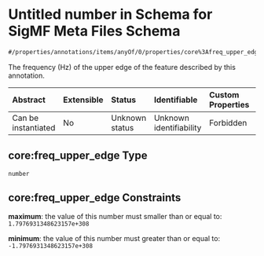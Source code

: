 # Untitled number in Schema for SigMF Meta Files Schema

```txt
#/properties/annotations/items/anyOf/0/properties/core%3Afreq_upper_edge#/properties/annotations/items/anyOf/0/properties/core:freq_upper_edge
```

The frequency (Hz) of the upper edge of the feature described by this annotation.

| Abstract            | Extensible | Status         | Identifiable            | Custom Properties | Additional Properties | Access Restrictions | Defined In                                                         |
| :------------------ | :--------- | :------------- | :---------------------- | :---------------- | :-------------------- | :------------------ | :----------------------------------------------------------------- |
| Can be instantiated | No         | Unknown status | Unknown identifiability | Forbidden         | Allowed               | none                | [sigmf.schema.json\*](../sigmf.schema.json "open original schema") |

## core:freq\_upper\_edge Type

`number`

## core:freq\_upper\_edge Constraints

**maximum**: the value of this number must smaller than or equal to: `1.7976931348623157e+308`

**minimum**: the value of this number must greater than or equal to: `-1.7976931348623157e+308`
